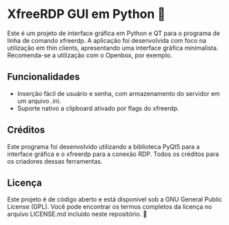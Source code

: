 # XfreeRDP GUI em Python 🐍

Este é um projeto de interface gráfica em Python e QT para o programa de linha de comando xfreerdp. A aplicação foi desenvolvida com foco na utilização em thin clients, apresentando uma interface gráfica minimalista. Recomenda-se a utilização com o Openbox, por exemplo.

## Funcionalidades

- Inserção fácil de usuário e senha, com armazenamento do servidor em um arquivo .ini.
- Suporte nativo a clipboard ativado por flags do xfreerdp.

## Créditos

Este programa foi desenvolvido utilizando a biblioteca PyQt5 para a interface gráfica e o xfreerdp para a conexão RDP. Todos os créditos para os criadores dessas ferramentas.

## Licença

Este projeto é de código aberto e está disponível sob a GNU General Public License (GPL). Você pode encontrar os termos completos da licença no arquivo LICENSE.md incluído neste repositório. 📝
